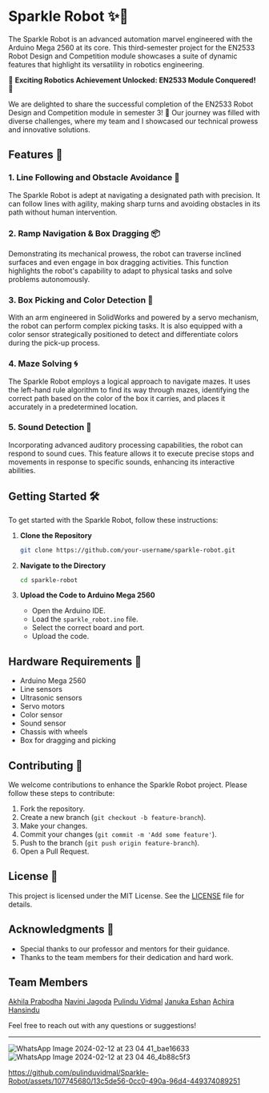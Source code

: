# Sparkle Robot ✨🤖

The Sparkle Robot is an advanced automation marvel engineered with the Arduino Mega 2560 at its core. This third-semester project for the EN2533 Robot Design and Competition module showcases a suite of dynamic features that highlight its versatility in robotics engineering.

🚀 **Exciting Robotics Achievement Unlocked: EN2533 Module Conquered!** 🤖

We are delighted to share the successful completion of the EN2533 Robot Design and Competition module in semester 3! 🌟 Our journey was filled with diverse challenges, where my team and I showcased our technical prowess and innovative solutions.

## Features 🌟

### 1. Line Following and Obstacle Avoidance 🚧
The Sparkle Robot is adept at navigating a designated path with precision. It can follow lines with agility, making sharp turns and avoiding obstacles in its path without human intervention.

### 2. Ramp Navigation & Box Dragging 📦
Demonstrating its mechanical prowess, the robot can traverse inclined surfaces and even engage in box dragging activities. This function highlights the robot's capability to adapt to physical tasks and solve problems autonomously.

### 3. Box Picking and Color Detection 🎨
With an arm engineered in SolidWorks and powered by a servo mechanism, the robot can perform complex picking tasks. It is also equipped with a color sensor strategically positioned to detect and differentiate colors during the pick-up process.

### 4. Maze Solving 🌀
The Sparkle Robot employs a logical approach to navigate mazes. It uses the left-hand rule algorithm to find its way through mazes, identifying the correct path based on the color of the box it carries, and places it accurately in a predetermined location.

### 5. Sound Detection 🎤
Incorporating advanced auditory processing capabilities, the robot can respond to sound cues. This feature allows it to execute precise stops and movements in response to specific sounds, enhancing its interactive abilities.

## Getting Started 🛠️

To get started with the Sparkle Robot, follow these instructions:

1. **Clone the Repository**
   ```bash
   git clone https://github.com/your-username/sparkle-robot.git
   ```

2. **Navigate to the Directory**
   ```bash
   cd sparkle-robot
   ```

3. **Upload the Code to Arduino Mega 2560**
   - Open the Arduino IDE.
   - Load the `sparkle_robot.ino` file.
   - Select the correct board and port.
   - Upload the code.

## Hardware Requirements 🛒

- Arduino Mega 2560
- Line sensors
- Ultrasonic sensors
- Servo motors
- Color sensor
- Sound sensor
- Chassis with wheels
- Box for dragging and picking

## Contributing 🤝

We welcome contributions to enhance the Sparkle Robot project. Please follow these steps to contribute:

1. Fork the repository.
2. Create a new branch (`git checkout -b feature-branch`).
3. Make your changes.
4. Commit your changes (`git commit -m 'Add some feature'`).
5. Push to the branch (`git push origin feature-branch`).
6. Open a Pull Request.

## License 📄

This project is licensed under the MIT License. See the [LICENSE](LICENSE) file for details.

## Acknowledgments 🙏

- Special thanks to our professor and mentors for their guidance.
- Thanks to the team members for their dedication and hard work.

## Team Members
[Akhila Prabodha](https://github.com/akhilaprabodha)
[Navini Jagoda](https://github.com/Navini11)
[Pulindu Vidmal](https://github.com/pulinduvidmal)
[Januka Eshan](https://github.com/eshansurendra)
[Achira Hansindu]()

Feel free to reach out with any questions or suggestions!

---

![WhatsApp Image 2024-02-12 at 23 04 41_bae16633](https://github.com/pulinduvidmal/Sparkle-Robot/assets/107745680/b3477e90-809a-4382-9344-415355cb79f0)
![WhatsApp Image 2024-02-12 at 23 04 46_4b88c5f3](https://github.com/pulinduvidmal/Sparkle-Robot/assets/107745680/da6b72fc-96e1-4394-b215-1a9669044c66)


https://github.com/pulinduvidmal/Sparkle-Robot/assets/107745680/13c5de56-0cc0-490a-96d4-449374089251


